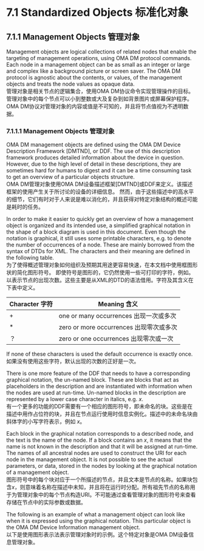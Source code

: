 # 7.1 Standardized Objects 标准化对象
## 7.1.1 Management Objects 管理对象
Management objects are logical collections of related nodes that enable the targeting of management operations, using OMA DM protocol commands. Each node in a management object can be as small as an integer or large and complex like a background picture or screen saver. The OMA DM protocol is agnostic about the contents, or values, of the management objects and treats the node values as opaque data.<br/>
管理对象是相关节点的逻辑集合，使用OMA DM协议命令实现管理操作的目标。管理对象中的每个节点可以小到整数或大及复杂到如背景图片或屏幕保护程序。OMA DM协议对管理对象的内容或值是不可知的，并且将节点值视为不透明数据。

### 7.1.1.1 Management Objects 管理对象
OMA DM management objects are defined using the OMA DM Device Description Framework [DMTND], or DDF. The use of this description framework produces detailed information about the device in question. However, due to the high level of detail in these descriptions, they are sometimes hard for humans to digest and it can be a time consuming task to get an overview of a particular objects structure.<br/>
OMA DM管理对象使用OMA DM设备描述框架[DMTND]或DDF来定义。该描述框架的使用产生关于所讨论的设备的详细信息。 然而，由于这些描述中的高水平的细节，它们有时对于人来说是难以消化的，并且获得对特定对象结构的概述可能是耗时的任务。

In order to make it easier to quickly get an overview of how a management object is organized and its intended use, a simplified graphical notation in the shape of a block diagram is used in this document. Even though the notation is graphical, it still uses some printable characters, e.g. to denote the number of occurrences of a node. These are mainly borrowed from the syntax of DTDs for XML. The characters and their meaning are defined in the following table.<br/>
为了使得概述管理对象如何组织及预期其用途更容易快速，在本文档中使用框图形状的简化图形符号。 即使符号是图形的，它仍然使用一些可打印的字符，例如。以表示节点的出现次数。这些主要是从XML的DTD的语法借用。字符及其含义在下表中定义。

| Character 字符 | Meaning 含义 |
| -- | -- |
| + | one or many occurrences 出现一次或多次 |
| * | zero or more occurrences 出现零次或多次 |
| ？ | zero or one occurrences 出现零次或一次 |

If none of these characters is used the default occurrence is exactly once.<br/>
如果没有使用这些字符，默认出现的次数的正好是一次。

There is one more feature of the DDF that needs to have a corresponding graphical notation, the un-named block. These are blocks that act as placeholders in the description and are instantiated with information when the nodes are used at run-time. Un-named blocks in the description are represented by a lower case character in italics, e.g. *x*.<br/>
有一个更多的功能的DDF需要有一个相应的图形符号，即未命名的块。这些是在描述中用作占位符的块，并且在节点运行使用时信息实例化。描述中的未命名块由斜体字的小写字符表示，例如 *x*。

Each block in the graphical notation corresponds to a described node, and the text is the name of the node. If a block contains an *x*, it means that the name is not known in the description and that it will be assigned at run-time. The names of all ancestral nodes are used to construct the URI for each node in the management object. It is not possible to see the actual parameters, or data, stored in the nodes by looking at the graphical notation of a management object.<br/>
图形符号中的每个块对应于一个所描述的节点，并且文本是节点的名称。如果块包含*x*，则意味着名称在描述中未知，并且将在运行时分配。所有祖先节点的名称用于为管理对象中的每个节点构造URI。不可能通过查看管理对象的图形符号来查看存储在节点中的实际参数或数据。

The following is an example of what a management object can look like when it is expressed using the graphical notation. This particular object is the OMA DM Device Information management object.<br/>
以下是使用图形表示法表示管理对象时的示例。这个特定对象是OMA DM设备信息管理对象。

